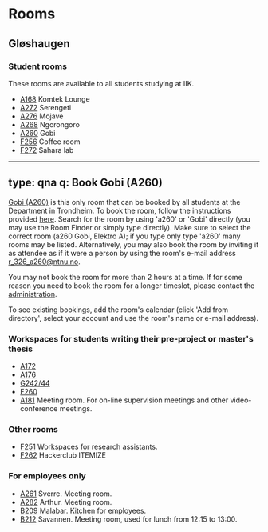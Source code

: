 # Rooms

## Gløshaugen

### Student rooms

These rooms are available to all students studying at IIK.

-   [A168](http://bit.ly/2r7mhUp) Komtek Lounge
-   [A272](http://bit.ly/2PeuC0h) Serengeti
-   [A276](http://bit.ly/362XAXR) Mojave
-   [A268](http://bit.ly/2rgzQAL) Ngorongoro
-   [A260](http://bit.ly/369rMAL) Gobi 
-   [F256](http://bit.ly/2Pk6Zn2) Coffee room
-   [F272](http://bit.ly/2RxKPRh) Sahara lab

---
type: qna
q: Book Gobi (A260)
---
[Gobi (A260)](http://bit.ly/369rMAL) is this only room that can be booked by all students at the Department in Trondheim. To book the room, follow the instructions provided [here](https://support.microsoft.com/en-us/office/use-the-scheduling-assistant-and-room-finder-for-meetings-in-outlook-2e00ac07-cef1-47c8-9b99-77372434d3fa). Search for the room by using 'a260' or 'Gobi' directly (you may use the Room Finder or simply type directly). Make sure to select the correct room (a260 Gobi, Elektro A); if you type only type 'a260' many rooms may be listed. Alternatively, you may also book the room by inviting it as attendee as if it were a person by using the room's e-mail address [r_326_a260@ntnu.no](r_326_a260@ntnu.no). 

You may not book the room for more than 2 hours at a time. If for some reason you need to book the room for a longer timeslot, please contact the [administration](mailto:kontakt@iik.ntnu.no?subject=booking&nbsp;A260).

To see existing bookings, add the room's calendar (click 'Add from directory', select your account and use the room's name or e-mail address).



### Workspaces for students writing their pre-project or master's thesis

-   [A172](http://bit.ly/2PgYBET)
-   [A176](http://bit.ly/2sG5uYH)
-   [G242/44](https://use.mazemap.com/#v=1&config=ntnu&zlevel=2&center=10.401858,63.418148&zoom=19&campusid=1&sharepoitype=poi&sharepoi=79&utm_medium=longurl)
-   [F260](https://use.mazemap.com/#v=1&config=ntnu&zlevel=2&center=10.401792,63.417689&zoom=19&campusid=1&sharepoitype=poi&sharepoi=39166&utm_medium=longurl)
-   [A181](http://bit.ly/2Lpr6iF) Meeting room. For on-line supervision meetings and other video-conference meetings.

### Other rooms

-   [F251](http://bit.ly/2OP3WEm) Workspaces for research assistants.
-   [F262](https://use.mazemap.com/#v=1&config=ntnu&zlevel=2&center=10.401635,63.417701&zoom=19&campusid=1&sharepoitype=poi&sharepoi=39185&utm_medium=longurl) Hackerclub ITEMIZE

### For employees only

-   [A261](http://bit.ly/2LnNHvO) Sverre. Meeting room.
-   [A282](http://bit.ly/2rgqODS) Arthur. Meeting room.
-   [B209](http://bit.ly/2PgY8m7) Malabar. Kitchen for
	employees.
-   [B212](http://bit.ly/364gZHW) Savannen. Meeting room, used
	for lunch from 12:15 to 13:00.
